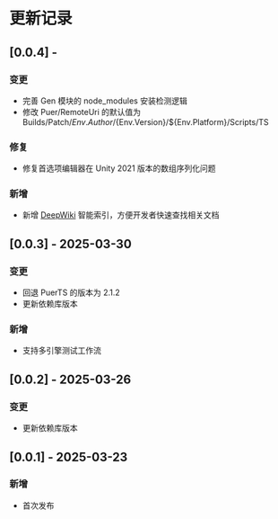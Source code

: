 # 更新记录

## [0.0.4] - 
### 变更
- 完善 Gen 模块的 node_modules 安装检测逻辑
- 修改 Puer/RemoteUri 的默认值为 Builds/Patch/${Env.Author}/${Env.Version}/${Env.Platform}/Scripts/TS

### 修复
- 修复首选项编辑器在 Unity 2021 版本的数组序列化问题

### 新增
- 新增 [DeepWiki](https://deepwiki.com) 智能索引，方便开发者快速查找相关文档

## [0.0.3] - 2025-03-30
### 变更
- 回退 PuerTS 的版本为 2.1.2
- 更新依赖库版本

### 新增
- 支持多引擎测试工作流

## [0.0.2] - 2025-03-26
### 变更
- 更新依赖库版本

## [0.0.1] - 2025-03-23
### 新增
- 首次发布
